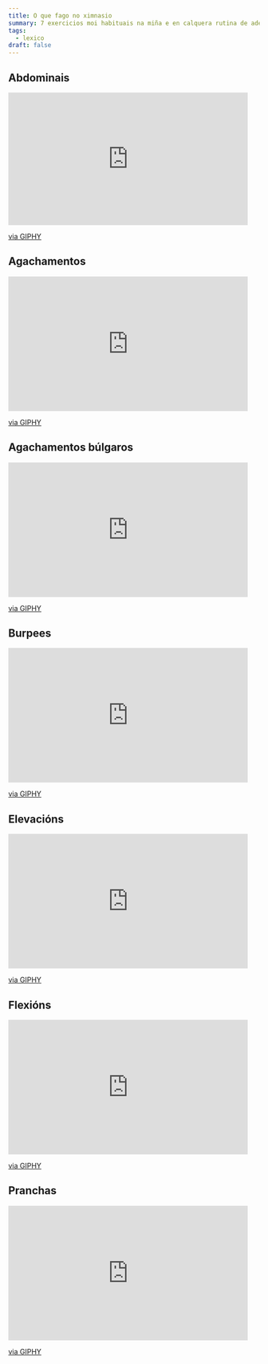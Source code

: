 ```yaml
---
title: O que fago no ximnasio
summary: 7 exercicios moi habituais na miña e en calquera rutina de adestramento
tags:
  - lexico
draft: false
---
```

## Abdominais

<iframe src="https://giphy.com/embed/jQratcmckkyoZH85v6" width="480" height="266" frameBorder="0" class="giphy-embed" allowFullScreen></iframe><p><a href="https://giphy.com/gifs/ARRAY-alaska-alaskaisadrag-arraynow-jQratcmckkyoZH85v6">via GIPHY</a></p>

## Agachamentos

<iframe src="https://giphy.com/embed/12gfmMhX8qNe5W" width="480" height="270" frameBorder="0" class="giphy-embed" allowFullScreen></iframe><p><a href="https://giphy.com/gifs/squats-squat-variation-12gfmMhX8qNe5W">via GIPHY</a></p>

## Agachamentos búlgaros

<iframe src="https://giphy.com/embed/Q8O1oo9cKR3zbBJA2D" width="480" height="270" frameBorder="0" class="giphy-embed" allowFullScreen></iframe><p><a href="https://giphy.com/gifs/hockeytraining-bulgarian-split-squat-hockey-Q8O1oo9cKR3zbBJA2D">via GIPHY</a></p>

## Burpees

<iframe src="https://giphy.com/embed/l41YgS3UPP5Qjwr8Q" width="480" height="270" frameBorder="0" class="giphy-embed" allowFullScreen></iframe><p><a href="https://giphy.com/gifs/burpees-l41YgS3UPP5Qjwr8Q">via GIPHY</a></p>

## Elevacións 

<iframe src="https://giphy.com/embed/LfnUzLwws4lva" width="480" height="270" frameBorder="0" class="giphy-embed" allowFullScreen></iframe><p><a href="https://giphy.com/gifs/girlshbo-thanksgiving-exercise-marnie-LfnUzLwws4lva">via GIPHY</a></p>

## Flexións

<iframe src="https://giphy.com/embed/tPfMQQzx9EqvC" width="480" height="270" frameBorder="0" class="giphy-embed" allowFullScreen></iframe><p><a href="https://giphy.com/gifs/exercise-push-ups-tPfMQQzx9EqvC">via GIPHY</a></p>

## Pranchas

<iframe src="https://giphy.com/embed/YPKQtsXd5Ihb6v0Pgb" width="480" height="270" frameBorder="0" class="giphy-embed" allowFullScreen></iframe><p><a href="https://giphy.com/gifs/abdominal-prancha-ponte-YPKQtsXd5Ihb6v0Pgb">via GIPHY</a></p>